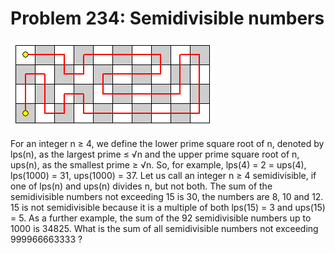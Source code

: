# Problem 234: Semidivisible numbers

![problem](problem.gif)

For an integer n ≥ 4, we define the lower prime square root of n,
denoted by lps(n), as the largest prime ≤ √n and the upper prime square
root of n, ups(n), as the smallest prime ≥ √n. So, for example, lps(4) =
2 = ups(4), lps(1000) = 31, ups(1000) = 37. Let us call an integer n ≥ 4
semidivisible, if one of lps(n) and ups(n) divides n, but not both. The
sum of the semidivisible numbers not exceeding 15 is 30, the numbers are
8, 10 and 12. 15 is not semidivisible because it is a multiple of both
lps(15) = 3 and ups(15) = 5. As a further example, the sum of the 92
semidivisible numbers up to 1000 is 34825. What is the sum of all
semidivisible numbers not exceeding 999966663333 ?